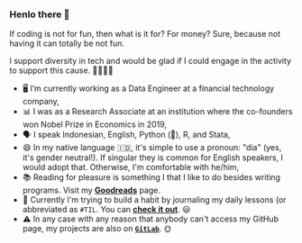 ### Henlo there 👋

If coding is not for fun, then what is it for? For money? Sure, because not having it can totally be not fun.

I support diversity in tech and would be glad if I could engage in the activity to support this cause. 🌈👩🏽‍🔬

- 🖥 I’m currently working as a Data Engineer at a financial technology company,
- 📊 I was as a Research Associate at an institution where the co-founders won Nobel Prize in Economics in 2019,
- 🗣 I speak Indonesian, English, Python (🐍), R, and Stata,
- 😄 In my native language :indonesia:, it's simple to use a pronoun: "dia" (yes, it's gender neutral!). If singular they is common for English speakers, I would adopt that. Otherwise, I'm comfortable with he/him,
- 📚 Reading for pleasure is something I that I like to do besides writing programs. Visit my [<strong>Goodreads</strong>](https://www.goodreads.com/user/show/31603929-lukman-edwindra) page.
- 🎼 Currently I'm trying to build a habit by journaling my daily lessons (or abbreviated as `#TIL`. You can [<strong>check it out</strong>](https://github.com/ledwindra/today-i-learned). 😃
- ⚠ In any case with any reason that anybody can't access my GitHub page, my projects are also on [<strong>`GitLab`</strong>](https://gitlab.com/ledwindra/). 🌞
<!--
**ledwindra/ledwindra** is a ✨ _special_ ✨ repository because its `README.md` (this file) appears on your GitHub profile.

Here are some ideas to get you started:

- 🔭 I’m currently working on ...
- 🌱 I’m currently learning ...
- 👯 I’m looking to collaborate on ...
- 🤔 I’m looking for help with ...
- 💬 Ask me about ...
- 📫 How to reach me: ...
- 😄 Pronouns: ...
- ⚡ Fun fact: ...
-->
